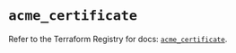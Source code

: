 # `acme_certificate`

Refer to the Terraform Registry for docs: [`acme_certificate`](https://registry.terraform.io/providers/vancluever/acme/2.28.2/docs/resources/certificate).

